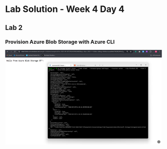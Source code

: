 # Lab Solution - Week 4 Day 4
## Lab 2
### Provision Azure Blob Storage with Azure CLI 

![Screenshot](./Screenshot%202025-09-29%20151008.png)


